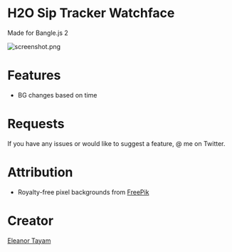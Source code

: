 # H2O Sip Tracker Watchface

Made for Bangle.js 2

![screenshot.png](https://github.com/elykittytee/BangleApps/blob/elykittytee-patch-1/apps/siptrackerclk/screenshot.png?raw=true)

# Features
- BG changes based on time

# Requests
If you have any issues or would like to suggest a feature, @ me on Twitter.

# Attribution
- Royalty-free pixel backgrounds from [FreePik](https://www.freepik.com/)

# Creator
[Eleanor Tayam](http://twitter.com/elykittytee)
